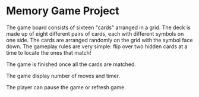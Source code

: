 # Memory Game Project

The game board consists of sixteen "cards" arranged in a grid. The deck is made up of eight different pairs of cards, each with different symbols on one side. The cards are arranged randomly on the grid with the symbol face down. The gameplay rules are very simple: flip over two hidden cards at a time to locate the ones that match!

The game is finished once all the cards are matched.

The game display number of moves and timer.

The player can pause the game or refresh game.
